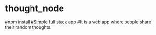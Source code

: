 # thought_node
#npm install 
#Simple full stack app
#It is a web app where people share their random thoughts.
